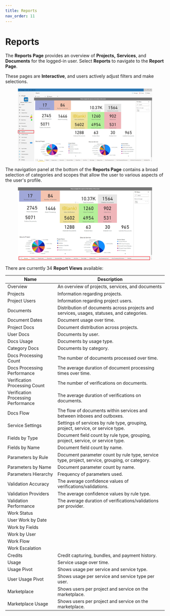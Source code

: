 ```yaml
---
title: Reports
nav_order: 11
---
```


# Reports

The **Reports** **Page** provides an overview of **Projects,** **Services**, and **Documents** for the logged-in user. Select **Reports** to navigate to the **Report Page**.

These pages are **Interactive**, and users actively adjust filters and make selections.

<figure><img src=".gitbook/assets/image (7) (1) (1).png" alt=""><figcaption></figcaption></figure>

The navigation panel at the bottom of the **Reports Page** contains a broad selection of categories and scopes that allow the user to various aspects of the user's profile.

<figure><img src=".gitbook/assets/image (19) (1) (1).png" alt=""><figcaption></figcaption></figure>

There are currently 34 **Report Views** available:

| Name                                | Description                                                                                   |
| ----------------------------------- | --------------------------------------------------------------------------------------------- |
| Overview                            | An overview of projects, services, and documents                                              |
| Projects                            | Information regarding projects.                                                               |
| Project Users                       | Information regarding project users.                                                          |
| Documents                           | Distribution of documents across projects and services, usages, statuses, and categories.     |
| Document Dates                      | Document usage over time.                                                                     |
| Project Docs                        | Document distribution across projects.                                                        |
| User Docs                           | Documents by user.                                                                            |
| Docs Usage                          | Documents by usage type.                                                                      |
| Category Docs                       | Documents by category.                                                                        |
| Docs Processing Count               | The number of documents processed over time.                                                  |
| Docs Processing Performance         | The average duration of document processing times over time.                                  |
| Verification Processing Count       | The number of verifications on documents.                                                     |
| Verification Processing Performance | The average duration of verifications on documents.                                           |
| Docs Flow                           | The flow of documents within services and between inboxes and outboxes.                       |
| Service Settings                    | Settings of services by rule type, grouping, project, service, or service type.               |
| Fields by Type                      | Document field count by rule type, grouping, project, service, or service type.               |
| Fields by Name                      | Document field count by name.                                                                 |
| Parameters by Rule                  | Document parameter count by rule type, service type, project, service, grouping, or category. |
| Parameters by Name                  | Document parameter count by name.                                                             |
| Parameters Hierarchy                | Frequency of parameters used.                                                                 |
| Validation Accuracy                 | The average confidence values of verifications/validations.                                   |
| Validation Providers                | The average confidence values by rule type.                                                   |
| Validation Performance              | The average duration of verifications/validations per provider.                               |
| Work Status                         |                                                                                               |
| User Work by Date                   |                                                                                               |
| Work by Fields                      |                                                                                               |
| Work by User                        |                                                                                               |
| Work Flow                           |                                                                                               |
| Work Escalation                     |                                                                                               |
| Credits                             | Credit capturing, bundles, and payment history.                                               |
| Usage                               | Service usage over time.                                                                      |
| Usage Pivot                         | Shows usage per service and service type.                                                     |
| User Usage Pivot                    | Shows usage per service and service type per user.                                            |
| Marketplace                         | Shows users per project and service on the marketplace.                                       |
| Marketplace Usage                   | Shows users per project and service on the marketplace.                                       |
